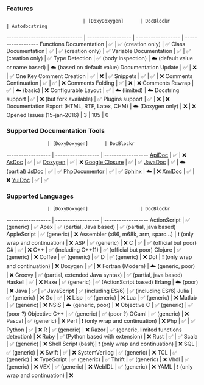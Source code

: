 
### Features

                                | [DoxyDoxygen]      | DocBlockr                          | Autodocstring
------------------------------- | ------------------ | ------------------                 | ------------------
Functions Documentation         | :white_check_mark: | :white_check_mark: (creation only) | :white_check_mark:
Class Documentation             | :white_check_mark: | :white_check_mark: (creation only) | :white_check_mark:
Variable Documentation          | :white_check_mark: | :white_check_mark: (creation only) | :white_check_mark:
Type Detection                  | :white_check_mark: (body inspection) | :cloud: (default value or name based) | :cloud: (based on default value)
Documentation Update            | :white_check_mark: | :x:                                | :white_check_mark: 
One Key Comment Creation        | :white_check_mark: | :x:                                | :white_check_mark: 
Snippets                        | :white_check_mark: | :white_check_mark:                 | :x:
Comments Continuation           | :white_check_mark: | :white_check_mark:                 | :x:
Comments Folding                | :white_check_mark: | :x:                                | :x:
Comments Rewrap                 | :white_check_mark: | :cloud: (basic)                    | :x:
Configurable Layout             | :white_check_mark: | :cloud: (limited)                  | :cloud:
Docstring support               | :white_check_mark: | :x: (but fork available)           | :white_check_mark:
Plugins support                 | :white_check_mark: | :x:                                | :x:
Documentation Export (HTML, RTF, Latex, CHM) | :cloud: (Doxygen only) | :x:                                | :x:
Opened Issues (15-jan-2016)     | 3                  | 105                                | 0


### Supported Documentation Tools

                   | [DoxyDoxygen]      | DocBlockr
------------------ | ------------------ | ------------------
[ApiDoc]           | :white_check_mark: | :x:
[AsDoc]            | :white_check_mark: | :white_check_mark:
[Doxygen]          | :white_check_mark: | :x:
[Google Closure]   | :white_check_mark: | :white_check_mark: 
[JavaDoc]          | :white_check_mark: | :cloud: (partial)
[JsDoc]            | :white_check_mark: | :white_check_mark: 
[PhpDocumentor]    | :white_check_mark: | :white_check_mark: 
[Sphinx]           | :cloud:            | :x: 
[XmlDoc]           | :white_check_mark: | :x:
[YuiDoc]           | :white_check_mark: | :white_check_mark: 

### Supported Languages

                   | [DoxyDoxygen]                   | DocBlockr
------------------ | ------------------              | ------------------
ActionScript       | :white_check_mark: (generic)    | :white_check_mark:
Apex               | :white_check_mark: (partial, Java based) | :white_check_mark: (partial, java based)
AppleScript        | :white_check_mark: (generic)    | :x:
Assembler (x86, m68k, arm, sparc...) | :heavy_exclamation_mark: (only wrap and continuation) | :x:
ASP                | :white_check_mark: (generic)    | :x:
C                  | :white_check_mark:              | :white_check_mark: (official but poor)
C#                 | :white_check_mark:              | :x:
C++                | :white_check_mark: (including C++11) | :white_check_mark: (official but poor)
Clojure            | :white_check_mark: (generic)    | :x:
Coffee             | :white_check_mark: (generic)    | :white_check_mark:
D                  | :white_check_mark: (generic)    | :x:
Dot                | :heavy_exclamation_mark: (only wrap and continuation)  | :x:
Doxygen            | :white_check_mark:              | :x:
Fortran (Modern)   | :cloud: (generic, poor)         | :x:
Groovy             | :white_check_mark: (partial, extended Java syntax) | :white_check_mark: (partial, java based)
Haskell            | :white_check_mark:              | :x:
Haxe               | :white_check_mark: (generic)    | :white_check_mark: (ActionScript based)
Erlang             | :cloud: (poor)                  | :x:
Java               | :white_check_mark:              | :white_check_mark:
JavaScript         | :white_check_mark: (including ES/6) | :white_check_mark: (including ES/6)
Julia              | :white_check_mark: (generic)    | :x:
Go                 | :white_check_mark:              | :x:
Lisp               | :white_check_mark: (generic)    | :x:
Lua                | :white_check_mark: (generic)    | :x:
Matlab             | :white_check_mark: (generic)    | :x:
NSIS               | :cloud: (generic, poor)         | :x:
Objective C        | :white_check_mark: (generic)    | :white_check_mark: (poor ?)
Objective C++      | :white_check_mark: (generic)    | :white_check_mark: (poor ?)
OCaml              | :white_check_mark: (generic)    | :x:
Pascal             | :white_check_mark: (generic)    | :x:
Perl               | :heavy_exclamation_mark: (only wrap and continuation) | :x:
Php                | :white_check_mark:              | :white_check_mark:
Python             | :white_check_mark:              | :x:
R                  | :white_check_mark: (generic)    | :x:
Razor              | :white_check_mark: (generic, limited functions detection)    | :x:
Ruby               | :white_check_mark: (Python based with extension) | :x:
Rust               | :white_check_mark:              | :white_check_mark:
Scala              | :white_check_mark: (generic)    | :x:
Shell Script (bash)| :heavy_exclamation_mark: (only wrap and continuation) | :x:
SQL                | :white_check_mark: (generic)    | :x:
Swift              | :white_check_mark:              | :x:
SystemVerilog      | :white_check_mark: (generic)    | :x:
TCL                | :white_check_mark: (generic)    | :x:
TypeScript         | :white_check_mark: (generic)    | :white_check_mark:
Thrift             | :white_check_mark: (generic)    | :x:
Vhdl               | :white_check_mark: (generic)    | :x:
VEX                | :white_check_mark: (generic)    | :x:
WebIDL             | :white_check_mark: (generic)    | :x:
YAML               | :heavy_exclamation_mark: (only wrap and continuation) | :x:

[only wrap and continuation]: # "Support only comment wrap and comment continuation"
[generic]: # "Parser Generic"
[poor]: # "Parser have some restrictions"

[ApiDoc]: http://apidocjs.com/
[AsDoc]: http://help.adobe.com/en_US/flex/using/WSd0ded3821e0d52fe1e63e3d11c2f44bb7b-7fe7.html
[DoxyDoxygen]: https://github.com/20Tauri/DoxyDoxygen
[Doxygen]: http://www.stack.nl/~dimitri/doxygen/
[Google Closure]: https://developers.google.com/closure/compiler/
[JavaDoc]: http://docs.oracle.com/javase/7/docs/technotes/tools/windows/javadoc.html
[JsDoc]: http://usejsdoc.org
[PhpDocumentor]: http://www.phpdoc.org/docs/latest/index.html
[Sphinx]: http://sphinx-doc.org/
[XmlDoc]: http://www.ecma-international.org/publications/standards/Ecma-334.htm
[YuiDoc]: http://yui.github.io/yuidoc
